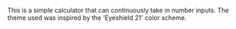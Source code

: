 This is a simple calculator that can continuously take in number inputs. The theme used was inspired by the 'Eyeshield 21' color scheme.
